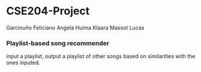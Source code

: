 # CSE204-Project

Garcinuño Feliciano Angela
Huima Klaara
Massot Lucas

### Playlist-based song recommender ###

input a playlist, output a playlist of other songs based on similarities with the ones inputed.

